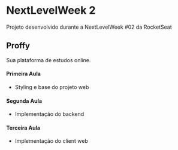 # NextLevelWeek 2

Projeto desenvolvido durante a NextLevelWeek #02 da RocketSeat

## Proffy

Sua plataforma de estudos online.

#### Primeira Aula

- Styling e base do projeto web

#### Segunda Aula

- Implementação do backend

#### Terceira Aula

- Implementação do client web